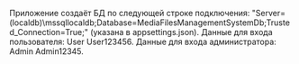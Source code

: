 Приложение создаёт БД по следующей строке подключения: "Server=(localdb)\\mssqllocaldb;Database=MediaFilesManagementSystemDb;Trusted_Connection=True;" (указана в appsettings.json).
Данные для входа пользователя: User User123456. Данные для входа администратора: Admin Admin12345.